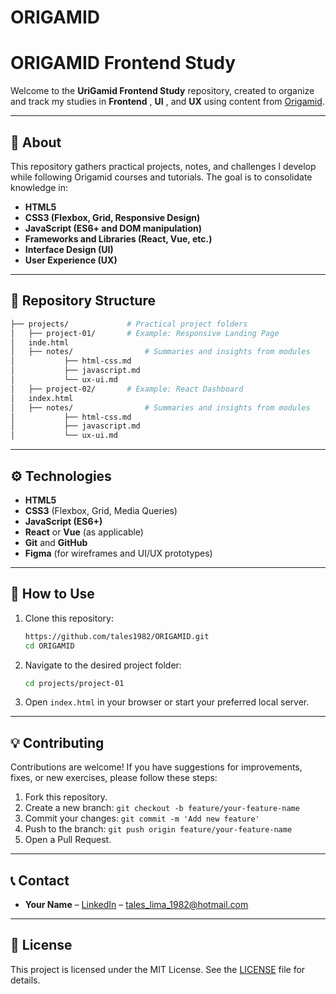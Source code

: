 # ORIGAMID

# ORIGAMID Frontend Study

Welcome to the **UriGamid Frontend Study** repository, created to organize and track my studies in  **Frontend** ,  **UI** , and **UX** using content from [Origamid](https://www.origamid.com/).

---

## 📖 About

This repository gathers practical projects, notes, and challenges I develop while following Origamid courses and tutorials. The goal is to consolidate knowledge in:

* **HTML5**
* **CSS3 (Flexbox, Grid, Responsive Design)**
* **JavaScript (ES6+ and DOM manipulation)**
* **Frameworks and Libraries (React, Vue, etc.)**
* **Interface Design (UI)**
* **User Experience (UX)**

---

## 🚀 Repository Structure

```bash
├── projects/             # Practical project folders
│   ├── project-01/       # Example: Responsive Landing Page
│	inde.html
│	├── notes/                # Summaries and insights from modules
│   		├── html-css.md
│   		├── javascript.md
│   		└── ux-ui.md
│   ├── project-02/       # Example: React Dashboard
│	index.html
│	├── notes/                # Summaries and insights from modules
│   		├── html-css.md
│   		├── javascript.md
│   		└── ux-ui.md

```

---

## ⚙️ Technologies

* **HTML5**
* **CSS3** (Flexbox, Grid, Media Queries)
* **JavaScript (ES6+)**
* **React** or **Vue** (as applicable)
* **Git** and **GitHub**
* **Figma** (for wireframes and UI/UX prototypes)

---

## 📂 How to Use

1. Clone this repository:
   ```bash
   https://github.com/tales1982/ORIGAMID.git
   cd ORIGAMID
   ```
2. Navigate to the desired project folder:
   ```bash
   cd projects/project-01
   ```
3. Open `index.html` in your browser or start your preferred local server.

---

## 💡 Contributing

Contributions are welcome! If you have suggestions for improvements, fixes, or new exercises, please follow these steps:

1. Fork this repository.
2. Create a new branch: `git checkout -b feature/your-feature-name`
3. Commit your changes: `git commit -m 'Add new feature'`
4. Push to the branch: `git push origin feature/your-feature-name`
5. Open a Pull Request.

---

## 📞 Contact

* **Your Name** – [LinkedIn](https://www.linkedin.com/in/tales-lima-de-paula/) – [tales_lima_1982@hotmail.com](tales_lima_1982@hotmail.com)

---

## 📝 License

This project is licensed under the MIT License. See the [LICENSE](https://chatgpt.com/c/LICENSE) file for details.
